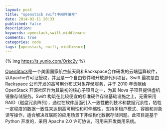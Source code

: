 ```yaml
---
layout: post
title: "openstack swift中间件编写"
date: 2014-02-11 20:33
published: false
description: 
keywords: openstack,swift,middleware
comments: true
categories: code
tags: [openstack, swift, middleware]
---
```


{% img https://s.yunio.com/Orkc2v %}

[OpenStack][url1]是一个美国国家航空航天局和Rackspace合作研发的云端运算‎软件，以Apache许可证授权，并且是一个自由软件和开放源代码项目。Swift 最初是由 Rackspace 公司开发的高可用分布式对象存储服务，并于 2010 年贡献给 OpenStack 开源社区作为其最初的核心子项目之一，为其 Nova 子项目提供虚机镜像存储服务。Swift 构筑在比较便宜的标准硬件存储基础设施之上，无需采用 RAID（磁盘冗余阵列），通过在软件层面引入一致性散列技术和数据冗余性，牺牲一定程度的数据一致性来达到高可用性和可伸缩性，支持多租户模式、容器和对象读写操作，适合解决互联网的应用场景下非结构化数据存储问题。此项目是基于 Python 开发的，采用 Apache 2.0 许可协议，可用来开发商用系统。



[url1]: http://zh.wikipedia.org/wiki/OpenStack